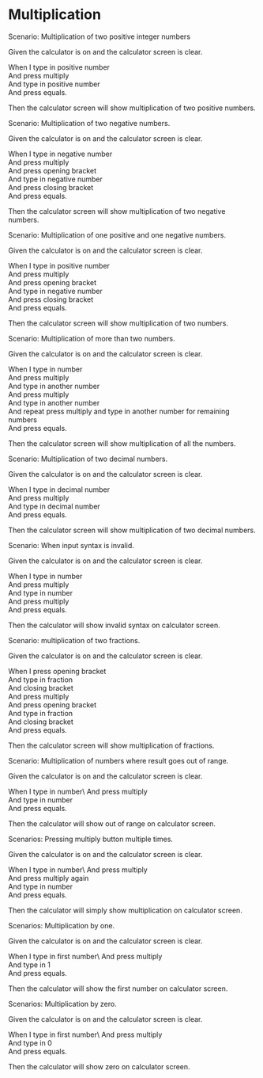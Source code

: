 # Multiplication

Scenario: Multiplication of two positive integer numbers
  
  Given the calculator is on and the calculator screen is clear.

  When I type in positive number\
        And press multiply\
        And type in positive number\
        And press equals.
  
  Then the calculator screen will show multiplication of two positive numbers.

Scenario: Multiplication of two negative numbers.
  
  Given the calculator is on and the calculator screen is clear.

  When I type in negative number\
        And press multiply\
        And press opening bracket\
        And type in negative number\
        And press closing bracket\
        And press equals.
  
  Then the calculator screen will show multiplication of two negative numbers.
  
Scenario: Multiplication of one positive and one negative numbers.
  
  Given the calculator is on and the calculator screen is clear.

  When I type in positive number\
        And press multiply\
        And press opening bracket\
        And type in negative number\
        And press closing bracket\
        And press equals.
  
  Then the calculator screen will show multiplication of two numbers.
  
Scenario: Multiplication of more than two numbers.
  
  Given the calculator is on and the calculator screen is clear.

  When I type in number\
        And press multiply\
        And type in another number\
        And press multiply\
        And type in another number\
        And repeat press multiply and type in another number for remaining numbers\
        And press equals.
  
  Then the calculator screen will show multiplication of all the numbers.

Scenario: Multiplication of two decimal numbers.
  
  Given the calculator is on and the calculator screen is clear.

  When I type in decimal number\
        And press multiply\
        And type in decimal number\
        And press equals.
  
  Then the calculator screen will show multiplication of two decimal numbers.
  
Scenario: When input syntax is invalid.
  
  Given the calculator is on and the calculator screen is clear.

  When I type in number\
  And press multiply\
        And type in number\
        And press multiply\
        And press equals.
  
  Then the calculator will show invalid syntax on calculator screen.

Scenario: multiplication of two fractions.
  
  Given the calculator is on and the calculator screen is clear.

  When I press opening bracket\
	And type in fraction\
        And closing bracket\
        And press multiply\
        And press opening bracket\
        And type in fraction\
        And closing bracket\
        And press equals.
  
  Then the calculator screen will show multiplication of fractions.
  
Scenario: Multiplication of numbers where result goes out of range.

  Given the calculator is on and the calculator screen is clear.

  When I type in number\ 
	And press multiply\
	And type in number\
	And press equals.

  Then the calculator will show out of range on calculator screen.

Scenarios: Pressing multiply button multiple times.

  Given the calculator is on and the calculator screen is clear.

  When I type in number\ 
	And press multiply\
	And press multiply again\
	And type in number\
	And press equals.

  Then the calculator will simply show multiplication on calculator screen.
  
Scenarios: Multiplication by one.

  Given the calculator is on and the calculator screen is clear.

  When I type in first number\ 
	And press multiply\
	And type in 1\
	And press equals.

  Then the calculator will show the first number on calculator screen.
  
Scenarios: Multiplication by zero.

  Given the calculator is on and the calculator screen is clear.

  When I type in first number\ 
	And press multiply\
	And type in 0\
	And press equals.

  Then the calculator will show zero on calculator screen.
